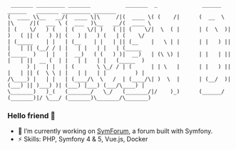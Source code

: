      _______ _________ _______           _______  _              ______            ______   _______ _________ _______ 
    (  ____ \\__   __/(  ____ \|\     /|(  ____ \( (    /|      (  __  \ |\     /|(  ___ \ (  ___  )\__   __/(  ____ \
    | (    \/   ) (   | (    \/| )   ( || (    \/|  \  ( |      | (  \  )| )   ( || (   ) )| (   ) |   ) (   | (    \/
    | (_____    | |   | (__    | |   | || (__    |   \ | |      | |   ) || |   | || (__/ / | |   | |   | |   | (_____ 
    (_____  )   | |   |  __)   ( (   ) )|  __)   | (\ \) |      | |   | || |   | ||  __ (  | |   | |   | |   (_____  )
          ) |   | |   | (       \ \_/ / | (      | | \   |      | |   ) || |   | || (  \ \ | |   | |   | |         ) |
    /\____) |   | |   | (____/\  \   /  | (____/\| )  \  |      | (__/  )| (___) || )___) )| (___) |___) (___/\____) |
    \_______)   )_(   (_______/   \_/   (_______/|/    )_)      (______/ (_______)|/ \___/ (_______)\_______/\_______)
                                                                                                                  
### Hello friend 👋
- 🔭 I’m currently working on [SymForum](https://github.com/DuboisS/SymForum), a forum built with Symfony.
- ⚡ Skills: PHP, Symfony 4 & 5, Vue.js, Docker
